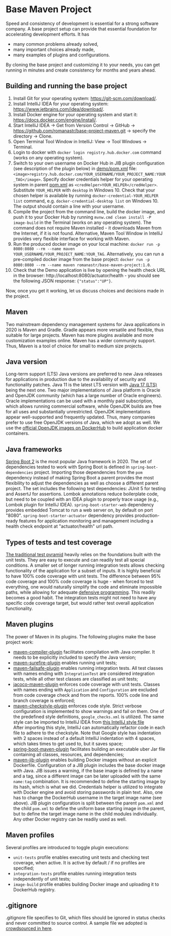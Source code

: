 # Base Maven Project
Speed and consistency of development is essential for a strong software company. 
A base project setup can provide that essential foundation for accelerating development efforts. 
It has
* many common problems already solved,
* many important choices already made,
* many examples of plugins and configurations.

By cloning the base project and customizing it to your needs, you can get running in minutes
and create consistency for months and years ahead.

## Building and running the base project
1. Install Git for your operating system: https://git-scm.com/download/. 
2. Install IntelliJ IDEA for your operating system: https://www.jetbrains.com/idea/download/.
3. Install Docker engine for your operating system and start it: https://docs.docker.com/engine/install/.
4. Start IntelliJ IDEA -> Get from Version Control -> GitHub -> https://github.com/romanastr/base-project-maven.git ->
specify the directory -> Clone.
5. Open Terminal Tool Window in IntelliJ: View -> Tool Windows -> Terminal.
6. Login to docker with `docker login registry.hub.docker.com` command (works on any operating system).
7. Switch to your own username on Docker Hub in JIB plugin configuration (see description of the 
plugin below) in [demo/pom.xml](demo/pom.xml) file: 
`<image>registry.hub.docker.com/YOUR_USERNAME/YOUR_PROJECT_NAME:YOUR_TAG</image>`.
Specify docker credentials helper for your operating system in parent [pom.xml](pom.xml) as
 `<credHelper>YOUR_HELPER</credHelper>`.  Substitute `YOUR_HELPER` with `desktop` in Windows 10. 
  Check that your chosen helper is available by running `docker-credential-YOUR_HELPER list` 
  command, e.g. `docker-credential-desktop list` on Windows 10. The output should contain a line 
  with your username. 
8. Compile the project from the command line, build the docker image, and push it to your Docker Hub
 by running `mvnw.cmd clean install -P image-build` in the Terminal (works on any operating system). 
The command does not require Maven installed - it downloads Maven from the Internet, 
if it is not found. Alternative, Maven Tool Window in IntelliJ provides very flexible interface for 
working with Maven. 
9. Run the produced docker image on your local machine:
`docker run -p 8080:8080 --rm --name maven YOUR_USERNAME/YOUR_PROJECT_NAME:YOUR_TAG`.
Alternatively, you can run a pre-compiled docker image from the base project:
`docker run -p 8080:8080 --rm --name maven romanastr/base-maven-project:1.0`.
10. Check that the Demo application is live by opening the health check URL in the browser: 
http://localhost:8080/actuator/health - you should see the following JSON response: 
`{"status":"UP"}`.

Now, once you get it working, let us discuss choices and decisions made in the project.
## Maven
Two mainstream dependency management systems for Java applications in 2020 is Maven and Gradle.
Gradle appears more versatile and flexible, thus suitable for large projects. 
Maven has more plugins available and more customization examples online. Maven has a wider 
community support. Thus, Maven is a tool of choice for small to medium size projects.

## Java version
Long-term support (LTS) Java versions are preferred to new Java releases for applications 
in production due to the availability of security and functionality patches.
Java 11 is the latest LTS version with [Java 17 (LTS)](https://en.wikipedia.org/wiki/Java_version_history) 
being the next one. Two major implementations of Java platform is Oracle and OpenJDK community 
(which has a large number of Oracle engineers). Oracle implementations can be used with a monthly
 paid subscription, which allows running commercial software, while OpenJDK builds are free 
for all uses and substantially unrestricted. OpenJDK implementations appear well-supported and 
 frequently updated. Thus, many companies prefer to use free OpenJDK versions of Java, which
we adopt as well. We use the [official OpenJDK images on DockerHub](https://hub.docker.com/_/openjdk) 
to build application docker containers.

## Java frameworks
[Spring Boot 2](https://spring.io/projects/spring-boot) is the most popular Java framework in 2020. 
The set of dependencies tested to work with Spring Boot is defined in `spring-boot-dependencies` 
project. Importing those dependencies from the `pom` dependency instead of making Spring Boot 
a parent provides the most flexibility to adjust the dependencies as well as choose 
a different parent project. The set includes the following test dependencies: JUnit 5 for testing 
and AssertJ for assertions. Lombok annotations reduce boilerplate code, but need to be coupled with 
an IDEA plugin to properly  trace usage  (e.g., Lombok plugin for IntelliJ IDEA). `spring-boot-starter-web` 
dependency provides  embedded  Tomcat to run a web server on, by default on port "8080". 
`spring-boot-starter-actuator`  dependency provides production-ready features for application
monitoring and management including a health check endpoint at "actuator/health" url path.

## Types of tests and test coverage
[The traditional test pyramid](https://medium.com/better-programming/the-test-pyramid-80d77535573) 
heavily relies on the foundations built with the unit tests. They are easy to execute 
and can readily test all special conditions. A smaller set of 
longer running integration tests allows checking functionality of the application 
for a subset of inputs. It is highly beneficial to have 100% code coverage with unit tests.
The difference between 95% code coverage and 100% code coverage is huge - when forced to test
everything, one would naturally simplify the code and eliminate impossible paths, while allowing for
adequate [defensive programming](https://en.wikipedia.org/wiki/Defensive_programming). This readily 
becomes a good habit. The integration tests might not need to have any specific code coverage target, 
but would rather test overall application functionality.

## Maven plugins
The power of Maven in its plugins. The following plugins make the base project work:
* [maven-compiler-plugin](https://maven.apache.org/plugins/maven-compiler-plugin/) facilitates 
compilation with Java compiler. It needs to be explicitly included to specify the Java version;
* [maven-surefire-plugin](http://maven.apache.org/surefire/maven-surefire-plugin/) enables running 
unit tests;
* [maven-failsafe-plugin](http://maven.apache.org/surefire/maven-failsafe-plugin/) enables running 
integration tests.  All test classes with names ending with `IntegrationTest` are considered 
integration tests, while all other test classes are classified as unit tests; 
* [jacoco-maven-plugin](https://tech.asimio.net/2019/04/23/Reporting-Code-Coverage-using-Maven-and-JaCoCo-plugin.html)
enforces code coverage with unit tests. Classes with names ending with `Application` and `Configuration` 
are excluded from code coverage check and from the reports. 100% code line and branch coverage is 
enforced;
* [maven-checkstyle-plugin](https://maven.apache.org/plugins/maven-checkstyle-plugin/)
enforces code style. Strict verbose configuration is implemented to
show warnings and fail on them. One of the predefined style definitions, `google_checks.xml` is 
utilized. The same style can be imported to IntelliJ IDEA from [this IntelliJ style file](https://github.com/google/styleguide/blob/gh-pages/intellij-java-google-style.xml)  
After importing this style, IntelliJ can automatically refactor code in each file to adhere to
the checkstyle. Note that Google style has indentation with 2 spaces instead of a default
IntelliJ indentation with 4 spaces, which takes times to get used to, but it saves space;
* [spring-boot-maven-plugin](https://docs.spring.io/spring-boot/docs/current/maven-plugin/usage.html) 
facilitates building an executable uber Jar file containing all classes, resources, and dependencies; 
* [maven-jib-plugin](https://github.com/GoogleContainerTools/jib/tree/master/jib-maven-plugin) 
enables building Docker images without an explicit Dockerfile. Configuration of a JIB plugin
includes the base docker image with Java. JIB issues a warning, if the base image is defined 
by a name and a tag, since a different image can be later uploaded with the same  `name:tag` combination. 
It is recommended to define the starting image by its hash, which is what we did.
Credentials helper is utilized to integrate with Docker engine and avoid storing passwords in plain text. 
Also, one has to change the DockerHub username in the target image name (see above).
JIB plugin configuration is split between the parent `pom.xml` and the child `pom.xml` to define
the uniform base starting image in the parent, but to define the target image name in the child 
modules individually. Any other Docker registry can be readily used as well.

## Maven profiles
Several profiles are introduced to toggle plugin executions:
* `unit-tests` profile enables executing unit tests and checking test coverage, when active. 
It is active by default / if no profiles are specified;
* `integration-tests` profile enables running integration tests independently of unit tests;
* `image-build` profile enables building Docker image and uploading it to DockerHub registry.

## .gitignore
.gitignore file specifies to Git, which files should be ignored in status checks and never committed
to source control. A sample file we adopted is [crowdsourced in here](https://gist.github.com/dedunumax/54e82214715e35439227).